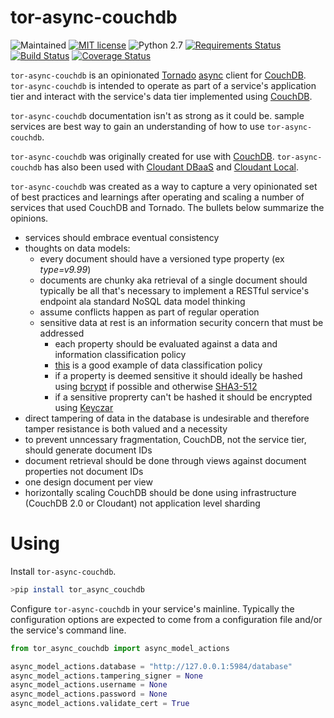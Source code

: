 # tor-async-couchdb
![Maintained](https://img.shields.io/maintenance/yes/2016.svg)
[![MIT license](http://img.shields.io/badge/license-MIT-brightgreen.svg)](http://opensource.org/licenses/MIT)
![Python 2.7](https://img.shields.io/badge/python-2.7-FFC100.svg?style=flat)
[![Requirements Status](https://requires.io/github/simonsdave/tor-async-couchdb/requirements.svg?branch=master)](https://requires.io/github/simonsdave/tor-async-couchdb/requirements/?branch=master)
[![Build Status](https://travis-ci.org/simonsdave/tor-async-couchdb.svg)](https://travis-ci.org/simonsdave/tor-async-couchdb)
[![Coverage Status](https://coveralls.io/repos/simonsdave/tor-async-couchdb/badge.svg)](https://coveralls.io/r/simonsdave/tor-async-couchdb)

```tor-async-couchdb``` is an opinionated [Tornado](http://www.tornadoweb.org/en/stable/)
[async](http://tornado.readthedocs.org/en/latest/guide/async.html) client
for [CouchDB](http://couchdb.apache.org/).
```tor-async-couchdb``` is intended to operate as part of a service's application
tier and interact with the service's data tier implemented
using [CouchDB](http://couchdb.apache.org/).

```tor-async-couchdb``` documentation isn't as strong as it could be.
sample services are best way to gain an understanding of how to
use ```tor-async-couchdb```.

```tor-async-couchdb``` was originally created for use with
[CouchDB](http://couchdb.apache.org/). ```tor-async-couchdb```
has also been used with [Cloudant DBaaS](https://cloudant.com/product/)
and [Cloudant Local](https://cloudant.com/cloudant-local/).

```tor-async-couchdb``` was created as a way to capture a very opinionated set of best practices
and learnings after operating and scaling a number of services that used CouchDB
and Tornado. The bullets below summarize the opinions.

* services should embrace eventual consistency
* thoughts on data models:
    * every document should have a versioned type property (ex *type=v9.99*)
    * documents are chunky aka retrieval of a single document should typically be all
    that's necessary to implement a RESTful service's endpoint
    ala standard NoSQL data model thinking
    * assume conflicts happen as part of regular operation
    * sensitive data at rest is an information security concern that must be addressed
        * each property should be evaluated against a data and information classification policy
        * [this](http://www.cmu.edu/iso/governance/guidelines/data-classification.html) is a good example of data classification policy
        * if a property is deemed sensitive it should ideally be hashed using [bcrypt](https://pypi.python.org/pypi/py-bcrypt/) if possible
        and otherwise [SHA3-512](http://en.wikipedia.org/wiki/SHA-3)
        * if a sensitive proprerty can't be hashed it should be encrypted using [Keyczar](http://www.keyczar.org/)
* direct tampering of data in the database is undesirable and therefore tamper resistance is both valued and a necessity
* to prevent unncessary fragmentation, CouchDB, not the service tier, should generate document IDs
* document retrieval should be done through views against document properties not document IDs
* one design document per view
* horizontally scaling CouchDB should be done using infrastructure (CouchDB 2.0 or Cloudant)
not application level sharding

# Using

Install ```tor-async-couchdb```.

```bash
>pip install tor_async_couchdb
```

Configure ```tor-async-couchdb``` in your service's mainline.
Typically the configuration options are expected to come
from a configuration file and/or the service's command line.

```python
from tor_async_couchdb import async_model_actions

async_model_actions.database = "http://127.0.0.1:5984/database"
async_model_actions.tampering_signer = None
async_model_actions.username = None
async_model_actions.password = None
async_model_actions.validate_cert = True
```

